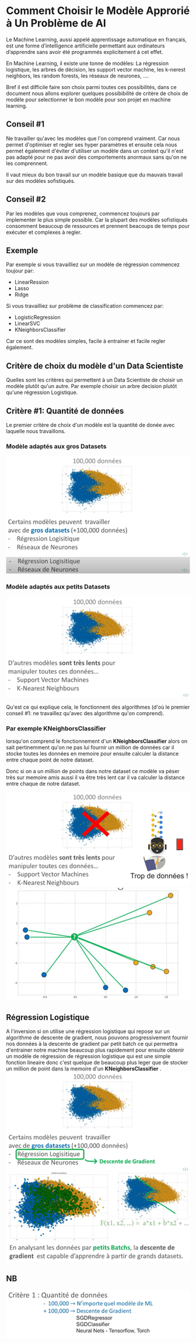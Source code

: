 # Comment Choisir le Modèle Approrié à Un Problème de AI

Le Machine Learning, aussi appelé apprentissage automatique en français, est une forme d’intelligence artificielle permettant aux ordinateurs d’apprendre sans avoir été programmés explicitement à cet effet.

En Machine Learning, il existe une tonne de modèles: La régression logistique, les arbres de décision,
les support vector machine, les k-nerest neighbors, les random forests, les réseaux de neurones, ....

Bref il est difficile faire son choix parmi toutes ces possibilités, dans ce document nous allons explorer quelques possibibilité de critère de choix de modèle pour selectionner le bon modèle pour son projet en machine learning.

## Conseil #1

Ne travailler qu'avec les modèles que l'on comprend vraiment. Car nous permet d'optimiser et regler ses hyper paramètres et ensuite cela nous permet également d'éviter d'utiliser un modèle dans un context qu'il n'est pas adapté pour ne pas avoir des comportements anormaux sans qu'on ne les comprennent.

Il vaut mieux du bon travail sur un modèle basique que du mauvais travail sur des modèles sofistiqués.

## Conseil #2

Par les modèles que vous comprenez, commencez toujours par implementer le plus simple possible. Car la plupart des modèles sofistiqués consomment beaucoup de ressources et prennent beacoups de temps pour exécuter et complexes à regler.

## Exemple

Par exemple si vous travailliez sur un modèle de régression commencez toujour par:
* LinearRession
* Lasso
* Ridge
  
Si vous travailliez sur problème de classification commencez par:
* LogisticRegression
* LinearSVC
* KNeighborsClassifier
  
Car ce sont des modèles simples, facile à entrainer et facile regler également.

## Critère de choix du modèle d'un Data Scientiste
Quelles sont les critères qui permettent à un Data Scientiste de choisir un modèle plutôt qu'un autre.
Par exemple choisir un arbre decision plutôt qu'une régression Logistique.

## Critère #1: Quantité de données

Le premier critère de choix d'un modèle est la quantité de donée avec laquelle nous travaillons.

### Modèle adaptés aux gros Datasets

![image 1](images/1.png)
![image 2](images/2.png)

### Modèle adaptés aux petits Datasets

![image 3](images/3.png)

Qu'est ce qui explique cela, le fonctionnent des algorithmes (d'où le premier conseil #1: ne travaillez qu'avec des algorithme qu'on comprend).

### Par exemple KNeighborsClassifier
lorsqu'on comprend le fonctionnement d'un **KNeighborsClassifier** alors on sait pertinemment qu'on ne pas lui fournir un million de données car il stocke toutes les données en memoire pour ensuite calculer la distance entre chaque point de notre dataset.

Donc si on a un million de points dans notre dataset ce modèle va pèser très sur memoire amis aussi il va être très lent car il va calculer la distance entre chaque de notre dataset.

![image 4](images/4.png)
![image 5](images/5.png)

## Régression Logistique
A l'inversion si on utilise une régression logistique qui repose sur un algorithme de descente de gradient, nous pouvons progressivement fournir nos données à la descente de gradient  par petit batch ce qui permettra d'entrainer notre machine beaucoup plus rapidement pour ensuite obtenir un modèle de régression de régression logistique qui est une simple fonction lineaire donc c'est quelque de beaucoup plus leger que de stocker un million de point dans la memoire d'un **KNeighborsClassifier** .
![image 7](images/6.png)
![image 7](images/7.png)

## NB
![image 8](images/8.png)


